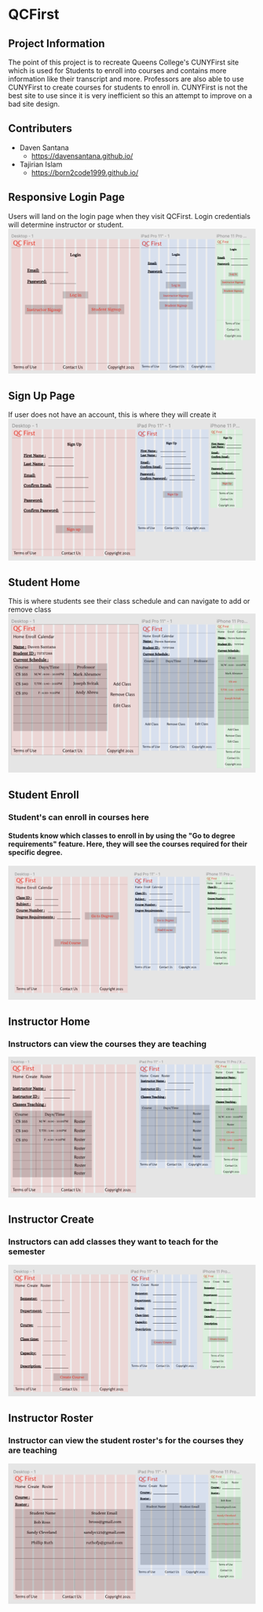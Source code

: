 # QCFirst

## Project Information

The point of this project is to recreate Queens College's CUNYFirst site which is used for Students to enroll into courses and contains more information like their transcript and more. Professors are also able to use CUNYFirst to create courses for students to enroll in. CUNYFirst is not the best site to use since it is very inefficient so this an attempt to improve on a bad site design.

## Contributers

  - Daven Santana 
    - https://davensantana.github.io/
  - Tajirian Islam
    - https://born2code1999.github.io/

## Responsive Login Page
Users will land on the login page when they visit QCFirst. Login credentials will determine instructor or student.
![Login page](FigmaDesign/LoginPage.png)

## Sign Up Page
If user does not have an account, this is where they will create it
![Signup page](FigmaDesign/SignUpPage.png)

## Student Home
This is where students see their class schedule and can navigate to add or remove class
![Student Home](FigmaDesign/StudentHome.png)

## Student Enroll
### Student's can enroll in courses here
#### Students know which classes to enroll in by using the "Go to degree requirements" feature. Here, they will see the courses required for their specific degree.
![Student Home](FigmaDesign/StudentEnroll.png)

## Instructor Home
### Instructors can view the courses they are teaching
![Instructor Home](FigmaDesign/InstructorHome.png)

## Instructor Create
### Instructors can add classes they want to teach for the semester
![Instructor Create](FigmaDesign/InstructorCreate.png)

## Instructor Roster
### Instructor can view the student roster's for the courses they are teaching
![Instructor Roster](FigmaDesign/InstructorRoster.png)


